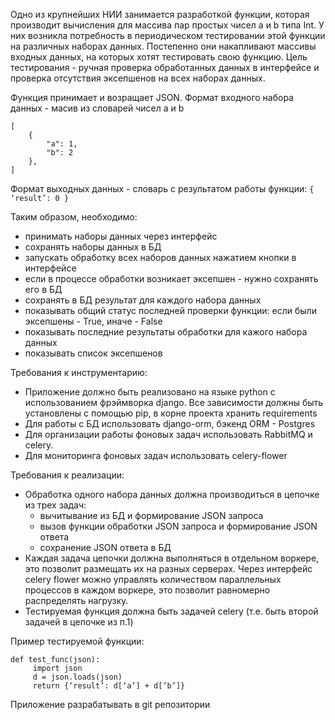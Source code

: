 Одно из крупнейших НИИ занимается разработкой функции, которая производит вычисления для массива пар простых чисел a и b типа Int. У них возникла потребность в периодическом тестировании этой функции на различных наборах данных. Постепенно они накапливают массивы входных данных, на которых хотят тестировать свою функцию. Цель тестирования - ручная проверка обработанных данных в интерфейсе и проверка отсутствия эксепшенов на всех наборах данных.

Функция принимает и возращает JSON. 
Формат входного набора данных - масив из словарей чисел а и b

```
[
    {
        "a": 1,
        "b": 2    
    },
]
```
Формат выходных данных - словарь с результатом работы функции:
`{ ‘result’: 0 }`


Таким образом, необходимо:
 - принимать наборы данных через интерфейс
 - сохранять наборы данных в БД
 - запускать обработку всех наборов данных нажатием кнопки в интерфейсе
 - если в процессе обработки возникает эксепшен - нужно сохранять его в БД
 - сохранять в БД результат для каждого набора данных
 - показывать общий статус последней проверки функции: если были эксепшены - True, иначе - False
 - показывать последние результаты обработки для кажого набора данных 
 - показывать список эксепшенов

Требования к инструментарию:
- Приложение должно быть реализовано на языке python с использованием фрэймворка django. Все зависимости должны быть установлены с помощью pip, в корне проекта хранить requirements
- Для работы с БД использовать django-orm, бэкенд ORM - Postgres
- Для организации работы фоновых задач использовать RabbitMQ и celery.
- Для мониторинга фоновых задач использовать celery-flower

Требования к реализации:
- Обработка одного набора данных должна производиться в цепочке из трех задач: 
  - вычитывание из БД и формирование JSON запроса
  - вызов функции обработки JSON запроса и формирование JSON ответа
  - сохранение  JSON ответа в БД
- Каждая задача цепочки должна выполняться в отдельном воркере, это позволит размещать их на разных серверах. Через интерфейс celery flower можно управлять количеством параллельных процессов в каждом воркере, это позволит равномерно распределять нагрузку.
- Тестируемая функция должна быть задачей celery (т.е. быть второй задачей в цепочке из п.1)

Пример тестируемой функции:

```
def test_func(json):
     import json
     d = json.loads(json)
     return {‘result’: d[‘a’] + d[‘b’]}
```

Приложение разрабатывать в git репозитории
